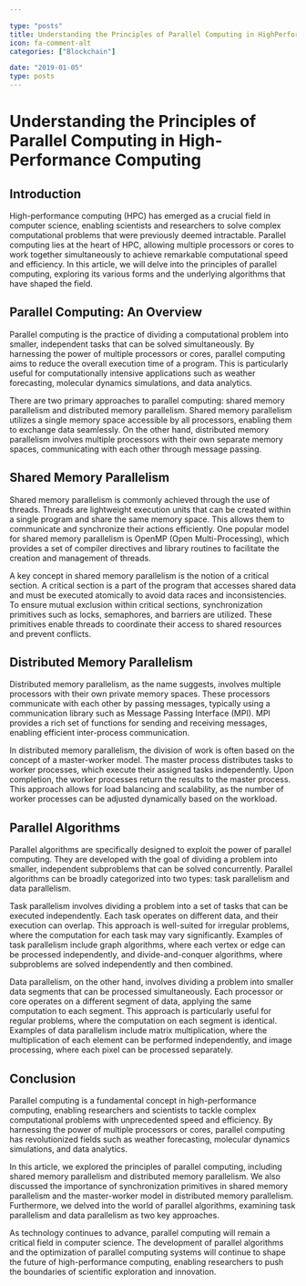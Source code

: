 ```yaml
---

type: "posts"
title: Understanding the Principles of Parallel Computing in HighPerformance Computing
icon: fa-comment-alt
categories: ["Blockchain"]

date: "2019-01-05"
type: posts
---
```





# Understanding the Principles of Parallel Computing in High-Performance Computing

## Introduction

High-performance computing (HPC) has emerged as a crucial field in computer science, enabling scientists and researchers to solve complex computational problems that were previously deemed intractable. Parallel computing lies at the heart of HPC, allowing multiple processors or cores to work together simultaneously to achieve remarkable computational speed and efficiency. In this article, we will delve into the principles of parallel computing, exploring its various forms and the underlying algorithms that have shaped the field.

## Parallel Computing: An Overview

Parallel computing is the practice of dividing a computational problem into smaller, independent tasks that can be solved simultaneously. By harnessing the power of multiple processors or cores, parallel computing aims to reduce the overall execution time of a program. This is particularly useful for computationally intensive applications such as weather forecasting, molecular dynamics simulations, and data analytics.

There are two primary approaches to parallel computing: shared memory parallelism and distributed memory parallelism. Shared memory parallelism utilizes a single memory space accessible by all processors, enabling them to exchange data seamlessly. On the other hand, distributed memory parallelism involves multiple processors with their own separate memory spaces, communicating with each other through message passing.

## Shared Memory Parallelism

Shared memory parallelism is commonly achieved through the use of threads. Threads are lightweight execution units that can be created within a single program and share the same memory space. This allows them to communicate and synchronize their actions efficiently. One popular model for shared memory parallelism is OpenMP (Open Multi-Processing), which provides a set of compiler directives and library routines to facilitate the creation and management of threads.

A key concept in shared memory parallelism is the notion of a critical section. A critical section is a part of the program that accesses shared data and must be executed atomically to avoid data races and inconsistencies. To ensure mutual exclusion within critical sections, synchronization primitives such as locks, semaphores, and barriers are utilized. These primitives enable threads to coordinate their access to shared resources and prevent conflicts.

## Distributed Memory Parallelism

Distributed memory parallelism, as the name suggests, involves multiple processors with their own private memory spaces. These processors communicate with each other by passing messages, typically using a communication library such as Message Passing Interface (MPI). MPI provides a rich set of functions for sending and receiving messages, enabling efficient inter-process communication.

In distributed memory parallelism, the division of work is often based on the concept of a master-worker model. The master process distributes tasks to worker processes, which execute their assigned tasks independently. Upon completion, the worker processes return the results to the master process. This approach allows for load balancing and scalability, as the number of worker processes can be adjusted dynamically based on the workload.

## Parallel Algorithms

Parallel algorithms are specifically designed to exploit the power of parallel computing. They are developed with the goal of dividing a problem into smaller, independent subproblems that can be solved concurrently. Parallel algorithms can be broadly categorized into two types: task parallelism and data parallelism.

Task parallelism involves dividing a problem into a set of tasks that can be executed independently. Each task operates on different data, and their execution can overlap. This approach is well-suited for irregular problems, where the computation for each task may vary significantly. Examples of task parallelism include graph algorithms, where each vertex or edge can be processed independently, and divide-and-conquer algorithms, where subproblems are solved independently and then combined.

Data parallelism, on the other hand, involves dividing a problem into smaller data segments that can be processed simultaneously. Each processor or core operates on a different segment of data, applying the same computation to each segment. This approach is particularly useful for regular problems, where the computation on each segment is identical. Examples of data parallelism include matrix multiplication, where the multiplication of each element can be performed independently, and image processing, where each pixel can be processed separately.

## Conclusion

Parallel computing is a fundamental concept in high-performance computing, enabling researchers and scientists to tackle complex computational problems with unprecedented speed and efficiency. By harnessing the power of multiple processors or cores, parallel computing has revolutionized fields such as weather forecasting, molecular dynamics simulations, and data analytics.

In this article, we explored the principles of parallel computing, including shared memory parallelism and distributed memory parallelism. We also discussed the importance of synchronization primitives in shared memory parallelism and the master-worker model in distributed memory parallelism. Furthermore, we delved into the world of parallel algorithms, examining task parallelism and data parallelism as two key approaches.

As technology continues to advance, parallel computing will remain a critical field in computer science. The development of parallel algorithms and the optimization of parallel computing systems will continue to shape the future of high-performance computing, enabling researchers to push the boundaries of scientific exploration and innovation.